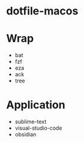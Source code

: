 # dotfile-macos


# Wrap
- bat
- fzf
- eza
- ack
- tree

# Application
- sublime-text
- visual-studio-code
- obsidian
